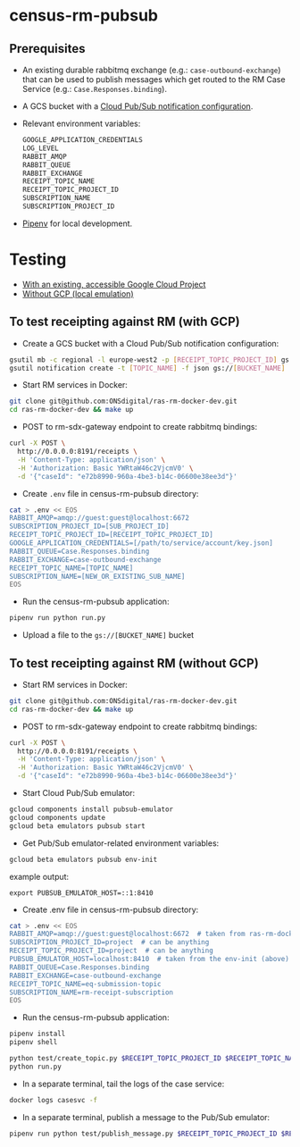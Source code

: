 # census-rm-pubsub

## Prerequisites

* An existing durable rabbitmq exchange (e.g.: `case-outbound-exchange`) that can be used to publish messages which get routed to the RM Case Service (e.g.: `Case.Responses.binding`).

* A GCS bucket with a [Cloud Pub/Sub notification configuration](https://cloud.google.com/storage/docs/reporting-changes).

* Relevant environment variables:
	```bash
	GOOGLE_APPLICATION_CREDENTIALS
	LOG_LEVEL
	RABBIT_AMQP
	RABBIT_QUEUE
	RABBIT_EXCHANGE
	RECEIPT_TOPIC_NAME
	RECEIPT_TOPIC_PROJECT_ID
	SUBSCRIPTION_NAME
	SUBSCRIPTION_PROJECT_ID
	```

* [Pipenv](https://docs.pipenv.org/index.html) for local development.

# Testing

* [With an existing, accessible Google Cloud Project](#to-test-receipting-against-rm-with-gcp)
* [Without GCP (local emulation)](#to-test-receipting-against-rm-without-gcp)

## To test receipting against RM (with GCP)

* Create a GCS bucket with a Cloud Pub/Sub notification configuration:
```bash
gsutil mb -c regional -l europe-west2 -p [RECEIPT_TOPIC_PROJECT_ID] gs://[BUCKET_NAME]
gsutil notification create -t [TOPIC_NAME] -f json gs://[BUCKET_NAME]
```

* Start RM services in Docker:
```bash
git clone git@github.com:ONSdigital/ras-rm-docker-dev.git
cd ras-rm-docker-dev && make up
```

* POST to rm-sdx-gateway endpoint to create rabbitmq bindings:
```bash
curl -X POST \
  http://0.0.0.0:8191/receipts \
  -H 'Content-Type: application/json' \
  -H 'Authorization: Basic YWRtaW46c2VjcmV0' \
  -d '{"caseId": "e72b8990-960a-4be3-b14c-06600e38ee3d"}'
```

* Create `.env` file in census-rm-pubsub directory:
```bash
cat > .env << EOS
RABBIT_AMQP=amqp://guest:guest@localhost:6672
SUBSCRIPTION_PROJECT_ID=[SUB_PROJECT_ID]
RECEIPT_TOPIC_PROJECT_ID=[RECEIPT_TOPIC_PROJECT_ID]
GOOGLE_APPLICATION_CREDENTIALS=[/path/to/service/account/key.json]
RABBIT_QUEUE=Case.Responses.binding
RABBIT_EXCHANGE=case-outbound-exchange
RECEIPT_TOPIC_NAME=[TOPIC_NAME]
SUBSCRIPTION_NAME=[NEW_OR_EXISTING_SUB_NAME]
EOS
```

* Run the census-rm-pubsub application:
```bash
pipenv run python run.py
```

* Upload a file to the `gs://[BUCKET_NAME]` bucket

## To test receipting against RM (without GCP)

* Start RM services in Docker:
```bash
git clone git@github.com:ONSdigital/ras-rm-docker-dev.git
cd ras-rm-docker-dev && make up
```

* POST to rm-sdx-gateway endpoint to create rabbitmq bindings: 
```bash
curl -X POST \
  http://0.0.0.0:8191/receipts \
  -H 'Content-Type: application/json' \
  -H 'Authorization: Basic YWRtaW46c2VjcmV0' \
  -d '{"caseId": "e72b8990-960a-4be3-b14c-06600e38ee3d"}'
```

* Start Cloud Pub/Sub emulator:
```bash
gcloud components install pubsub-emulator
gcloud components update
gcloud beta emulators pubsub start
```

* Get Pub/Sub emulator-related environment variables:
```bash
gcloud beta emulators pubsub env-init
```
example output:
```
export PUBSUB_EMULATOR_HOST=::1:8410
```

* Create .env file in census-rm-pubsub directory:
```bash
cat > .env << EOS
RABBIT_AMQP=amqp://guest:guest@localhost:6672  # taken from ras-rm-docker-dev
SUBSCRIPTION_PROJECT_ID=project  # can be anything
RECEIPT_TOPIC_PROJECT_ID=project  # can be anything
PUBSUB_EMULATOR_HOST=localhost:8410  # taken from the env-init (above)
RABBIT_QUEUE=Case.Responses.binding
RABBIT_EXCHANGE=case-outbound-exchange
RECEIPT_TOPIC_NAME=eq-submission-topic
SUBSCRIPTION_NAME=rm-receipt-subscription
EOS
```

* Run the census-rm-pubsub application:
```bash
pipenv install
pipenv shell

python test/create_topic.py $RECEIPT_TOPIC_PROJECT_ID $RECEIPT_TOPIC_NAME
python run.py
```

* In a separate terminal, tail the logs of the case service:
```bash
docker logs casesvc -f
```

* In a separate terminal, publish a message to the Pub/Sub emulator:
```bash
pipenv run python test/publish_message.py $RECEIPT_TOPIC_PROJECT_ID $RECEIPT_TOPIC_NAME
```